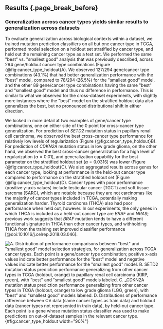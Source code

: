 ## Results {.page_break_before}

### Generalization across cancer types yields similar results to generalization across datasets

To evaluate generalization across biological contexts within a dataset, we trained mutation prediction classifiers on all but one cancer type in TCGA, performed model selection on a holdout set stratified by cancer type, and held out the remaining cancer type as a test set.
We performed the same "best" vs. "smallest good" analysis that was previously described, across 294 gene/holdout cancer type combinations (Figure {@fig:cancer_type_holdout}A).
We observed 127/294 gene/cancer type combinations (43.1%) that had better generalization performance with the "best" model, compared to 78/294 (26.5%) for the "smallest good" model, and the other 89 gene/cancer type combinations having the same "best" and "smallest good" model and thus no difference in performance.
This is similar to what we observed for the cross-dataset experiments, with slightly more instances where the "best" model on the stratified holdout data also generalizes the best, but no pronounced distributional shift in either direction.

We looked in more detail at two examples of gene/cancer type combinations, one on either side of the 0 point for cross-cancer type generalization.
For prediction of _SETD2_ mutation status in papillary renal cell carcinoma, we observed the best cross-cancer type performance for relatively low levels of regularization (Figure {@fig:cancer_type_holdout}B).
For prediction of _CDKN2A_ mutation status in low grade glioma, on the other hand, we observed the best cross-cancer generalization for a high level of regularization ($\alpha = 0.01$), and generalization capability for the best parameter on the stratified holdout set ($\alpha = 0.0316$) was lower (Figure {@fig:cancer_type_holdout}C).
We also aggregated results across genes for each cancer type, looking at performance in the held-out cancer type compared to performance on the stratified holdout set (Figure {@fig:cancer_type_holdout}D).
Cancer types with poor performance (positive y-axis values) include testicular cancer (TGCT) and soft tissue sarcoma (SARC), which are notable because they are not carcinomas like the majority of cancer types included in TCGA, potentially making generalization harder.
Thyroid carcinoma (THCA) also had poor performance when held out, however.
In our experiments, the only genes in which THCA is included as a held-out cancer type are _BRAF_ and _NRAS_; previous work suggests that _BRAF_ mutation tends to have a different functional signature in THCA than other cancer types, and withholding THCA from the training set improved classifier performance [@doi:10.1016/j.celrep.2018.03.046].


![
**A.** Distribution of performance comparisons between "best" and "smallest good" model selection strategies, for generalization across TCGA cancer types. Each point is a gene/cancer type combination; positive x-axis values indicate better performance for the "best" model and negative values indicate better performance for the "smallest good" model.
**B.** _SETD2_ mutation status prediction performance generalizing from other cancer types in TCGA (holdout, orange) to papillary renal cell carcinoma (KIRP, green), with "best" and "smallest good" models labeled.
**C.** _CDKN2A mutation status prediction performance generalizing from other cancer types in TCGA (holdout, orange) to low grade glioma (LGG, green), with "best" and "smallest good" models labeled.
**D.** Distributions of performance difference between CV data (same cancer types as train data) and holdout data (cancer types not represented in train data), by held-out cancer type. Each point is a gene whose mutation status classifier was used to make predictions on out-of-dataset samples in the relevant cancer type.
](images/figure_4.png){#fig:cancer_type_holdout width="90%"}
